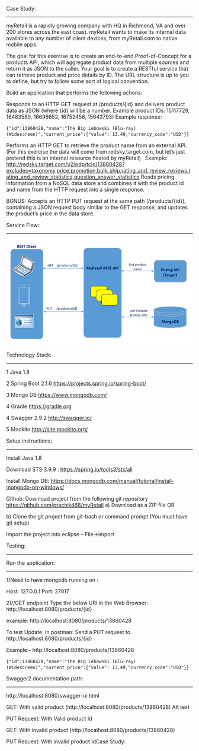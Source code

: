 Case Study:
***********************************************************

myRetail is a rapidly growing company with HQ in Richmond, VA and over 200 stores across the east coast. myRetail wants to make its internal data available to any number of client devices, from myRetail.com to native mobile apps.

The goal for this exercise is to create an end-to-end Proof-of-Concept for a products API, which will aggregate product data from multiple sources and return it as JSON to the caller. Your goal is to create a RESTful service that can retrieve product and price details by ID. The URL structure is up to you to define, but try to follow some sort of logical convention.

Build an application that performs the following actions:

Responds to an HTTP GET request at /products/{id} and delivers product data as JSON (where {id} will be a number. Example product IDs: 15117729, 16483589, 16696652, 16752456, 15643793) 
Example response: 

```
{"id":13860428,"name":"The Big Lebowski (Blu-ray) (Widescreen)","current_price":{"value": 13.49,"currency_code":"USD"}} 
```
Performs an HTTP GET to retrieve the product name from an external API. (For this exercise the data will come from redsky.target.com, but let’s just pretend this is an internal resource hosted by myRetail)   Example: http://redsky.target.com/v2/pdp/tcin/13860428?excludes=taxonomy,price,promotion,bulk_ship,rating_and_review_reviews,rating_and_review_statistics,question_answer_statistics Reads pricing information from a NoSQL data store and combines it with the product id and name from the HTTP request into a single response.

BONUS: Accepts an HTTP PUT request at the same path (/products/{id}), containing a JSON request body similar to the GET response, and updates the product’s price in the data store.

Service Flow:
*********************************************************************************

![Screenshot](MyRetail.PNG)

Technology Stack:
************************************************************************************

1	Java	1.8

2	Spring Boot	2.1.6	https://projects.spring.io/spring-boot/

3	Mongo DB	https://www.mongodb.com/

4	Gradle	https://gradle.org

4	Swagger 2.9.2	http://swagger.io/

5	Mockito	http://site.mockito.org/

Setup instructions:
*****************************************************************************

Install Java 1.8

Download STS 3.9.9 : https://spring.io/tools3/sts/all

Install Mongo DB: https://docs.mongodb.com/manual/tutorial/install-mongodb-on-windows/

Github: Download project from the following git repository https://github.com/prachik468/myRetail a) Download as a ZIP file OR

b) Clone the git project from git-bash or command prompt (You must have git setup)

Import the project into eclipse – File->import

Testing:
******************************************

Run the application:
*********************************

1)Need to have mongodb running on :

Host: 127.0.0.1 Port: 27017

2)//GET endpoint Type the below URl in the Web Browser: http://localhost:8080/products/{id}

example: http://localhost:8080/products/13860428

To test Update: In postman: Send a PUT request to http://localhost:8080/products/{id}

Example:- http://localhost:8080/products/13860428
````
{"id":13860428,"name":"The Big Lebowski (Blu-ray) (Widescreen)","current_price":{"value": 13.49,"currency_code":"USD"}} 
````
Swagger2 documentation path:
*******************************************

http://localhost:8080/swagger-ui.html

GET: With valid product (http://localhost:8080/products/13860428) Alt text

PUT Request: With Valid product Id

GET: With invalid product (http://localhost:8080/products/13860428)

PUT Request: With invalid product IdCase Study:

